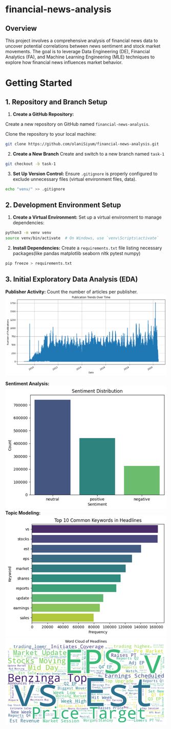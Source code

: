 # financial-news-analysis
## Overview
This project involves a comprehensive analysis of financial news data to uncover potential correlations between news sentiment and stock market movements. The goal is to leverage Data Engineering (DE), Financial Analytics (FA), and Machine Learning Engineering (MLE) techniques to explore how financial news influences market behavior. 
# Getting Started
## 1. Repository and Branch Setup
1. **Create a GitHub Repository:**

Create a new repository on GitHub named `financial-news-analysis`.

Clone the repository to your local machine:
```bash
git clone https://github.com/olaniSiyum/financial-news-analysis.git
```
2. **Create a New Branch**
Create and switch to a new branch named `task-1`
```bash
git checkout -b task-1
```
3. **Set Up Version Control:**
Ensure `.gitignore` is properly configured to exclude unnecessary files (virtual environment files, data).
```bash
echo "venv/" >> .gitignore
```
## 2. Development Environment Setup
1. **Create a Virtual Environment:**
Set up a virtual environment to manage dependencies:
```bash
python3 -m venv venv
source venv/bin/activate  # On Windows, use `venv\Scripts\activate`
```
2. **Install Dependencies:**
Create a `requirements.txt` file listing necessary packages(like pandas
matplotlib seaborn nltk pytest numpy)
```bash
pip freeze > requirements.txt
```
## 3. Initial Exploratory Data Analysis (EDA)
**Publisher Activity:** Count the number of articles per publisher.
![Publication Trends Over Time](https://github.com/olaniSiyum/financial-news-analysis/blob/main/src/image/number_of_publication.png)

**Sentiment Analysis:**
![Sentiment Distribution](https://github.com/olaniSiyum/financial-news-analysis/blob/main/src/image/Sentiment.png)
**Topic Modeling:**
![Top 10 Common Keywords in Headlines](https://github.com/olaniSiyum/financial-news-analysis/blob/main/src/image/top10Headlines.png)
![Word Cloud of Headlines](https://github.com/olaniSiyum/financial-news-analysis/blob/main/src/image/wordcloud.png)
